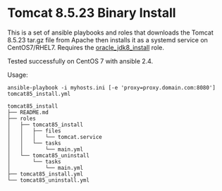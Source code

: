 # Tomcat 8.5.23 Binary Install #

This is a set  of ansible playbooks and roles that downloads the Tomcat 8.5.23 tar.gz file from Apache then installs it as a systemd service on CentOS7/RHEL7. Requires the [oracle_jdk8_install](https://github.com/V01dDweller/oracle_jdk8_install) role.

Tested successfully on CentOS 7 with ansible 2.4.

Usage:

```
ansible-playbook -i myhosts.ini [-e 'proxy=proxy.domain.com:8080'] tomcat85_install.yml
```

```
tomcat85_install
├── README.md
├── roles
│   ├── tomcat85_install
│   │   ├── files
│   │   │   └── tomcat.service
│   │   └── tasks
│   │       └── main.yml
│   └── tomcat85_uninstall
│       └── tasks
│           └── main.yml
├── tomcat85_install.yml
└── tomcat85_uninstall.yml
```

